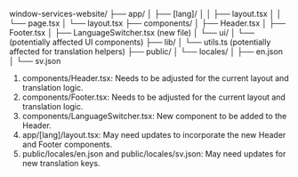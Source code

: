 window-services-website/
├── app/
│   ├── [lang]/
│   │   ├── layout.tsx
│   │   └── page.tsx
│   └── layout.tsx
├── components/
│   ├── Header.tsx
│   ├── Footer.tsx
│   ├── LanguageSwitcher.tsx (new file)
│   └── ui/
│       └── (potentially affected UI components)
├── lib/
│   └── utils.ts (potentially affected for translation helpers)
├── public/
│   └── locales/
│       ├── en.json
│       └── sv.json


1. components/Header.tsx: Needs to be adjusted for the current layout and translation logic.
2. components/Footer.tsx: Needs to be adjusted for the current layout and translation logic.
3. components/LanguageSwitcher.tsx: New component to be added to the Header.
4. app/[lang]/layout.tsx: May need updates to incorporate the new Header and Footer components.
5. public/locales/en.json and public/locales/sv.json: May need updates for new translation keys.

